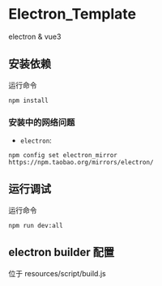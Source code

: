 # Electron_Template
electron & vue3 

## 安装依赖
运行命令
```shell
npm install
```
### 安装中的网络问题
- `electron`:
```shell
npm config set electron_mirror https://npm.taobao.org/mirrors/electron/
```

## 运行调试
运行命令
```shell
npm run dev:all
```

## electron builder 配置
位于 resources/script/build.js
